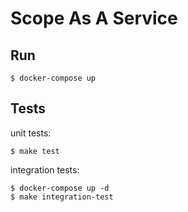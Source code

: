# Scope As A Service

## Run

```
$ docker-compose up
```

## Tests

unit tests:

```
$ make test
```

integration tests:

```
$ docker-compose up -d
$ make integration-test
```
